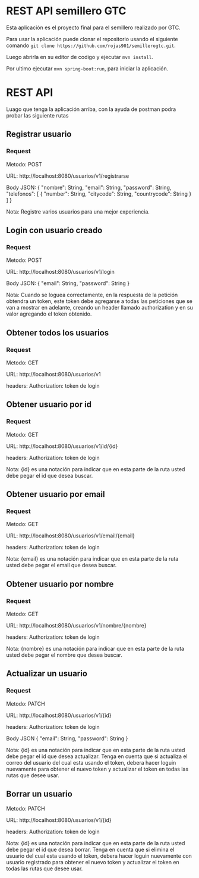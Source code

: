 # REST API semillero GTC

Esta aplicación es el proyecto final para el semillero realizado por GTC.

Para usar la aplicación puede clonar el repositorio usando el siguiente comando `git clone https://github.com/rojas901/semillerogtc.git`.

Luego abrirla en su editor de codigo y ejecutar `mvn install`.

Por ultimo ejecutar `mvn spring-boot:run`, para iniciar la aplicación.

# REST API

Luago que tenga la aplicación arriba, con la ayuda de postman podra probar las siguiente rutas

## Registrar usuario

### Request

Metodo: POST

URL: http://localhost:8080/usuarios/v1/registrarse

Body JSON:
{
    "nombre": String,
	"email": String,
	"password": String,
	"telefonos": [
		{
			"number": String,
			"citycode": String,
			"countrycode": String
		}
	]
}

Nota: Registre varios usuarios para una mejor experiencia.

## Login con usuario creado

### Request

Metodo: POST

URL: http://localhost:8080/usuarios/v1/login

Body JSON:
{
    "email": String,
	"password": String
}

Nota: Cuando se loguea correctamente, en la respuesta de la petición obtendra un token, este token debe agregarse a todas las peticiones que se van a mostrar en adelante, creando un header llamado authorization y en su valor agregando el token obtenido.

## Obtener todos los usuarios

### Request

Metodo: GET

URL: http://localhost:8080/usuarios/v1

headers: Authorization: token de login

## Obtener usuario por id

### Request

Metodo: GET

URL: http://localhost:8080/usuarios/v1/id/{id}

headers: Authorization: token de login

Nota: {id} es una notación para indicar que en esta parte de la ruta usted debe pegar el id que desea buscar.

## Obtener usuario por email

### Request

Metodo: GET

URL: http://localhost:8080/usuarios/v1/email/{email}

headers: Authorization: token de login

Nota: {email} es una notación para indicar que en esta parte de la ruta usted debe pegar el email que desea buscar.

## Obtener usuario por nombre

### Request

Metodo: GET

URL: http://localhost:8080/usuarios/v1/nombre/{nombre}

headers: Authorization: token de login

Nota: {nombre} es una notación para indicar que en esta parte de la ruta usted debe pegar el nombre que desea buscar.

## Actualizar un usuario

### Request

Metodo: PATCH

URL: http://localhost:8080/usuarios/v1/{id}

headers: Authorization: token de login

Body JSON {
    "email": String,
	"password": String
}

Nota: {id} es una notación para indicar que en esta parte de la ruta usted debe pegar el id que desea actualizar. Tenga en cuenta que si actualiza el correo del usuario del cual esta usando el token, debera hacer loguin nuevamente para obtener el nuevo token y actualizar el token en todas las rutas que desee usar.

## Borrar un usuario

Metodo: PATCH

URL: http://localhost:8080/usuarios/v1/{id}

headers: Authorization: token de login

Nota: {id} es una notación para indicar que en esta parte de la ruta usted debe pegar el id que desea borrar. Tenga en cuenta que si elimina el usuario del cual esta usando el token, debera hacer loguin nuevamente con usuario registrado para obtener el nuevo token y actualizar el token en todas las rutas que desee usar.
